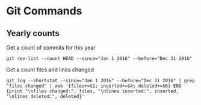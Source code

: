 # Git Commands

## Yearly counts

Get a count of commits for this year
```
git rev-list --count HEAD --since="Jan 1 2016" --before="Dec 31 2016"
```

Get a count files and lines changed
```
git log --shortstat --since="Jan 1 2016" --before="Dec 31 2016" | grep "files changed" | awk '{files+=$1; inserted+=$4; deleted+=$6} END {print "\nfiles changed:", files, "\nlines inserted:", inserted, "\nlines deleted:", deleted}'
```